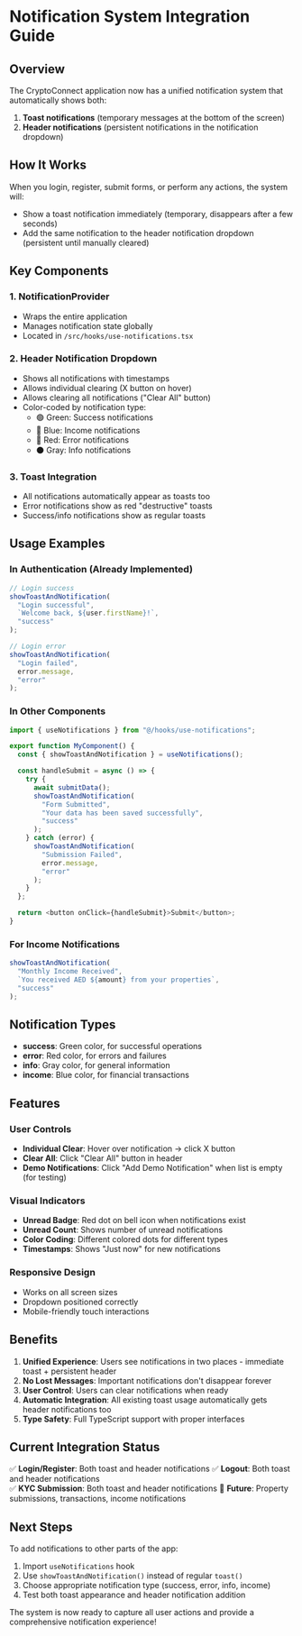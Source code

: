 # Notification System Integration Guide

## Overview

The CryptoConnect application now has a unified notification system that automatically shows both:
1. **Toast notifications** (temporary messages at the bottom of the screen)
2. **Header notifications** (persistent notifications in the notification dropdown)

## How It Works

When you login, register, submit forms, or perform any actions, the system will:
- Show a toast notification immediately (temporary, disappears after a few seconds)
- Add the same notification to the header notification dropdown (persistent until manually cleared)

## Key Components

### 1. NotificationProvider
- Wraps the entire application
- Manages notification state globally
- Located in `/src/hooks/use-notifications.tsx`

### 2. Header Notification Dropdown
- Shows all notifications with timestamps
- Allows individual clearing (X button on hover)
- Allows clearing all notifications ("Clear All" button)
- Color-coded by notification type:
  - 🟢 Green: Success notifications
  - 🔵 Blue: Income notifications  
  - 🔴 Red: Error notifications
  - ⚫ Gray: Info notifications

### 3. Toast Integration
- All notifications automatically appear as toasts too
- Error notifications show as red "destructive" toasts
- Success/info notifications show as regular toasts

## Usage Examples

### In Authentication (Already Implemented)
```typescript
// Login success
showToastAndNotification(
  "Login successful",
  `Welcome back, ${user.firstName}!`,
  "success"
);

// Login error
showToastAndNotification(
  "Login failed", 
  error.message,
  "error"
);
```

### In Other Components
```typescript
import { useNotifications } from "@/hooks/use-notifications";

export function MyComponent() {
  const { showToastAndNotification } = useNotifications();

  const handleSubmit = async () => {
    try {
      await submitData();
      showToastAndNotification(
        "Form Submitted",
        "Your data has been saved successfully",
        "success"
      );
    } catch (error) {
      showToastAndNotification(
        "Submission Failed",
        error.message,
        "error"
      );
    }
  };

  return <button onClick={handleSubmit}>Submit</button>;
}
```

### For Income Notifications
```typescript
showToastAndNotification(
  "Monthly Income Received",
  `You received AED ${amount} from your properties`,
  "success"
);
```

## Notification Types

- **success**: Green color, for successful operations
- **error**: Red color, for errors and failures  
- **info**: Gray color, for general information
- **income**: Blue color, for financial transactions

## Features

### User Controls
- **Individual Clear**: Hover over notification → click X button
- **Clear All**: Click "Clear All" button in header
- **Demo Notifications**: Click "Add Demo Notification" when list is empty (for testing)

### Visual Indicators
- **Unread Badge**: Red dot on bell icon when notifications exist
- **Unread Count**: Shows number of unread notifications
- **Color Coding**: Different colored dots for different types
- **Timestamps**: Shows "Just now" for new notifications

### Responsive Design
- Works on all screen sizes
- Dropdown positioned correctly
- Mobile-friendly touch interactions

## Benefits

1. **Unified Experience**: Users see notifications in two places - immediate toast + persistent header
2. **No Lost Messages**: Important notifications don't disappear forever
3. **User Control**: Users can clear notifications when ready
4. **Automatic Integration**: All existing toast usage automatically gets header notifications too
5. **Type Safety**: Full TypeScript support with proper interfaces

## Current Integration Status

✅ **Login/Register**: Both toast and header notifications
✅ **Logout**: Both toast and header notifications  
✅ **KYC Submission**: Both toast and header notifications
🔄 **Future**: Property submissions, transactions, income notifications

## Next Steps

To add notifications to other parts of the app:
1. Import `useNotifications` hook
2. Use `showToastAndNotification()` instead of regular `toast()`
3. Choose appropriate notification type (success, error, info, income)
4. Test both toast appearance and header notification addition

The system is now ready to capture all user actions and provide a comprehensive notification experience!